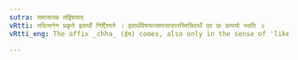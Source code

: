 ```yaml
---
sutra: समासाच्च तद्विषयात्
vRtti: तदित्यनेन प्रकृते इवार्थो निर्द्दिश्यते । इवार्थविषयात्समासादपरस्मिन्निवार्थे एव छः प्रत्ययो भवति ॥
vRtti_eng: The affix _chha_ (ईय) comes, also only in the sense of 'like this', after a compound noun which contains in itself the force of 'like this'.

---
```

